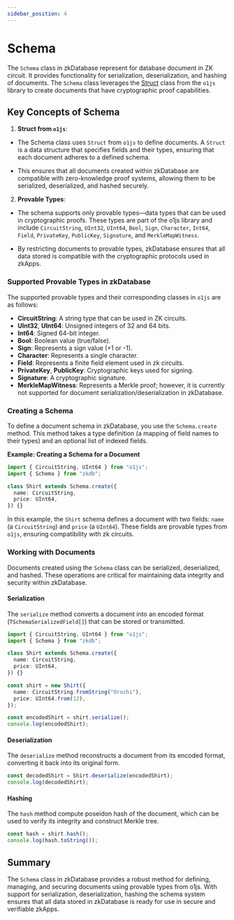 ```yaml
---
sidebar_position: 4
---
```


# Schema

The `Schema` class in zkDatabase represent for database document in ZK circuit. It provides functionality for serialization, deserialization, and hashing of documents. The `Schema` class leverages the [Struct](https://docs.minaprotocol.com/zkapps/tutorials/common-types-and-functions#struct) class from the `o1js` library to create documents that have cryptographic proof capabilities.

## Key Concepts of Schema

1. **Struct from `o1js`**:

- The Schema class uses `Struct` from `o1js` to define documents. A `Struct` is a data structure that specifies fields and their types, ensuring that each document adheres to a defined schema.

- This ensures that all documents created within zkDatabase are compatible with zero-knowledge proof systems, allowing them to be serialized, deserialized, and hashed securely.

2. **Provable Types**:

- The schema supports only provable types—data types that can be used in cryptographic proofs. These types are part of the o1js library and include `CircuitString`, `UInt32`, `UInt64`, `Bool`, `Sign`, `Character`, `Int64`, `Field`, `PrivateKey`, `PublicKey`, `Signature`, and `MerkleMapWitness`.

- By restricting documents to provable types, zkDatabase ensures that all data stored is compatible with the cryptographic protocols used in zkApps.

### Supported Provable Types in zkDatabase

The supported provable types and their corresponding classes in `o1js` are as follows:

- **CircuitString**: A string type that can be used in ZK circuits.
- **UInt32**, **UInt64**: Unsigned integers of 32 and 64 bits.
- **Int64**: Signed 64-bit integer.
- **Bool**: Boolean value (true/false).
- **Sign**: Represents a sign value (+1 or -1).
- **Character**: Represents a single character.
- **Field**: Represents a finite field element used in zk circuits.
- **PrivateKey**, **PublicKey**: Cryptographic keys used for signing.
- **Signature**: A cryptographic signature.
- **MerkleMapWitness**: Represents a Merkle proof; however, it is currently not supported for document serialization/deserialization in zkDatabase.

### Creating a Schema

To define a document schema in zkDatabase, you use the `Schema.create` method. This method takes a type definition (a mapping of field names to their types) and an optional list of indexed fields.

**Example: Creating a Schema for a Document**

```ts
import { CircuitString, UInt64 } from "o1js";
import { Schema } from "zkdb";

class Shirt extends Schema.create({
  name: CircuitString,
  price: UInt64,
}) {}
```

In this example, the `Shirt` schema defines a document with two fields: `name` (a `CircuitString`) and `price` (a `UInt64`). These fields are provable types from `o1js`, ensuring compatibility with zk circuits.

### Working with Documents

Documents created using the `Schema` class can be serialized, deserialized, and hashed. These operations are critical for maintaining data integrity and security within zkDatabase.

#### Serialization

The `serialize` method converts a document into an encoded format (`TSchemaSerializedField[]`) that can be stored or transmitted.

```ts
import { CircuitString, UInt64 } from "o1js";
import { Schema } from "zkdb";

class Shirt extends Schema.create({
  name: CircuitString,
  price: UInt64,
}) {}

const shirt = new Shirt({
  name: CircuitString.fromString("Orochi"),
  price: UInt64.from(12),
});

const encodedShirt = shirt.serialize();
console.log(encodedShirt);
```

#### Deserialization

The `deserialize` method reconstructs a document from its encoded format, converting it back into its original form.

```ts
const decodedShirt = Shirt.deserialize(encodedShirt);
console.log(decodedShirt);
```

#### Hashing

The `hash` method compute poseidon hash of the document, which can be used to verify its integrity and construct Merkle tree.

```ts
const hash = shirt.hash();
console.log(hash.toString());
```

## Summary

The `Schema` class in zkDatabase provides a robust method for defining, managing, and securing documents using provable types from o1js. With support for serialization, deserialization, hashing the schema system ensures that all data stored in zkDatabase is ready for use in secure and verifiable zkApps.
